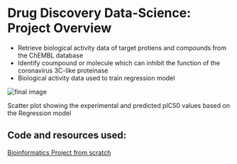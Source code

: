 # Drug Discovery Data-Science: Project Overview # 
- Retrieve biological activity data of target protiens and compounds from the ChEMBL database 
- Identify coumpound or molecule which can inhibit the function of the coronavirus 3C-like proteinase
- Biological activity data used to train regression model

![final image](https://user-images.githubusercontent.com/74196907/103291366-725c7d80-49e3-11eb-8223-2077fcac0744.png)

Scatter plot showing the experimental and predicted pIC50 values based on the Regression model 

## Code and resources used: ## 
[Bioinformatics Project from scratch](https://www.youtube.com/watch?v=plVLRashaA8&list=PLtqF5YXg7GLlQJUv9XJ3RWdd5VYGwBHrP)
